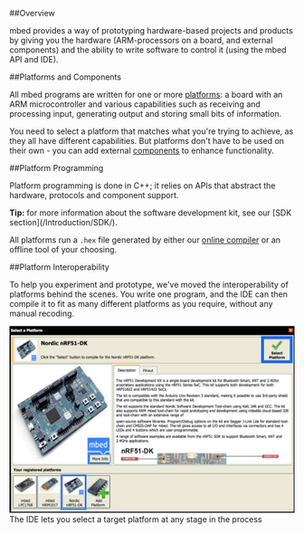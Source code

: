 <head>
<link href="https://github.com/ARMmbed/Handbooks_v2/blob/master/FullCSS.css" type="text/css" rel="stylesheet"></link>
</head>

##Overview

mbed provides a way of prototyping hardware-based projects and products by giving you the hardware (ARM-processors on a board, and external components) and the ability to write software to control it (using the mbed API and IDE). 

##Platforms and Components

All mbed programs are written for one or more [platforms](http://developer.mbed.org/platforms/): a board with an ARM microcontroller and various capabilities such as receiving and processing input, generating output and storing small bits of information. 

You need to select a platform that matches what you're trying to achieve, as they all have different capabilities. But platforms don't have to be used on their own - you can add external [components](http://developer.mbed.org/components/) to enhance functionality.

##Platform Programming

Platform programming is done in C++; it relies on APIs that abstract the hardware, protocols and component support. 

<div id="note">
<b>Tip:</b> for more information about the software development kit, see our [SDK section](/Introduction/SDK/).
</div>

All platforms run a `.hex` file generated by either our [online compiler](https://developer.mbed.org/compiler/) or an offline tool of your choosing. 

##Platform Interoperability 

To help you experiment and prototype, we've moved the interoperability of platforms behind the scenes. You write one program, and the IDE can then compile it to fit as many different platforms as you require, without any manual recoding.

<div id="imagec">
<img src="/Getting_Started/Images/IDE_Select_Platform.png">
</div>
<div id="caption">The IDE lets you select a target platform at any stage in the process</div>


